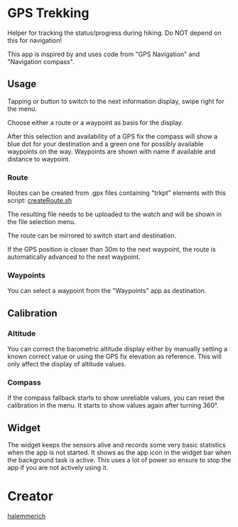 # GPS Trekking

Helper for tracking the status/progress during hiking. Do NOT depend on this for navigation!

This app is inspired by and uses code from "GPS Navigation" and "Navigation compass".

## Usage

Tapping or button to switch to the next information display, swipe right for the menu.

Choose either a route or a waypoint as basis for the display.

After this selection and availability of a GPS fix the compass will show a blue dot for your destination and a green one for possibly available waypoints on the way.
Waypoints are shown with name if available and distance to waypoint.

### Route

Routes can be created from .gpx files containing "trkpt" elements with this script: [createRoute.sh](createRoute.sh)

The resulting file needs to be uploaded to the watch and will be shown in the file selection menu.

The route can be mirrored to switch start and destination.

If the GPS position is closer than 30m to the next waypoint, the route is automatically advanced to the next waypoint.

### Waypoints

You can select a waypoint from the "Waypoints" app as destination.

## Calibration

### Altitude

You can correct the barometric altitude display either by manually setting a known correct value or using the GPS fix elevation as reference. This will only affect the display of altitude values.

### Compass

If the compass fallback starts to show unreliable values, you can reset the calibration in the menu. It starts to show values again after turning 360°.

## Widget

The widget keeps the sensors alive and records some very basic statistics when the app is not started. It shows as the app icon in the widget bar when the background task is active.
This uses a lot of power so ensure to stop the app if you are not actively using it. 

# Creator

[halemmerich](https://github.com/halemmerich)
